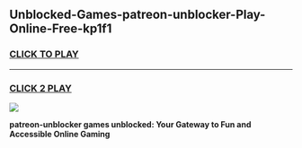 
## Unblocked-Games-patreon-unblocker-Play-Online-Free-kp1f1
<h3>
<a href="https://premium76.site?title=patreon-unblocker&ref=26A">CLICK TO PLAY</a></h3>
<hr>

<h3>
<a href="https://premium76.site?title=patreon-unblocker&ref=26A">CLICK 2 PLAY</a>
  
</h3>

<a href="https://premium76.site?title=patreon-unblocker&ref=26A"><img src="https://clearcache.store/games.png"></a>


**patreon-unblocker games unblocked: Your Gateway to Fun and Accessible Online Gaming**
